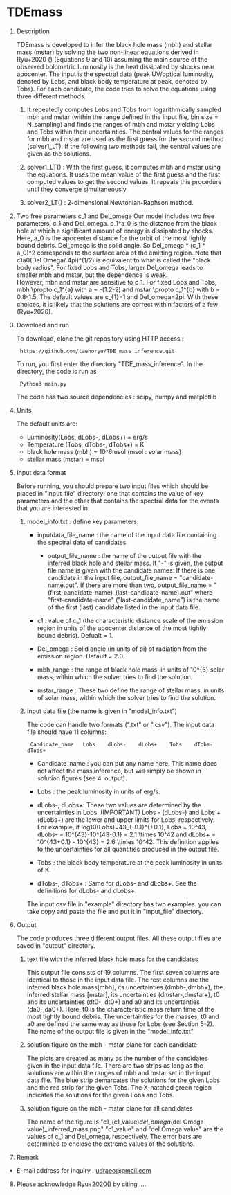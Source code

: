# TDEmass


1. Description

	TDEmass is developed to infer the black hole mass (mbh) and stellar mass (mstar) by solving the two non-linear equations derived in Ryu+2020 () 
  (Equations 9 and 10) assuming the main source of the observed bolometric luminosity is the heat dissipated by shocks near apocenter. 
  The input is the spectral data (peak UV/optical luminosity, denoted by Lobs, and black body temperature at peak, denoted by Tobs). 
  For each candidate, the code tries to solve the equations using three different methods.
	
	1) It repeatedly computes Lobs and Tobs from logarithmically sampled mbh and mstar (within the range defined in the input file, bin size = N_sampling) 
  and finds the ranges of mbh and mstar yielding Lobs and Tobs within their uncertainties. The central values for the ranges for mbh and mstar are used 
  as the first guess for the second method (solver1_LT). If the following two methods fail, the central values are given as the solutions.

	2) solver1_LT() : With the first guess, it computes mbh and mstar using the equations. It uses the mean value of the first guess and the first computed values 
  to get the second values. It repeats this procedure until they converge simultaneously.

	3) solver2_LT() : 2-dimensional Newtonian-Raphson method.


2. Two free parameters c_1 and Del_omega
Our model includes two free parameters, c_1 and Del_omega. c_1*a_0 is the distance from the black hole at which a significant amount of energy is dissipated by shocks. 
Here, a_0 is the apocenter distance for the orbit of the most tightly bound debris. Del_omega is the solid angle. 
So Del_omega * (c_1 * a_0)^2 corresponds to the surface area of the emitting region. Note that c1a0(Del Omega/ 4pi)^(1/2) is equivalent to what is called the "black body radius".
For fixed Lobs and Tobs, larger Del_omega leads to smaller mbh and mstar, but the dependence is weak.  
However, mbh and mstar are sensitive to c_1. For fixed Lobs and Tobs, mbh \propto c_1^{a} with a = -(1.2-2) and mstar \propto c_1^{b} with b = 0.8-1.5. 
The default values are c_{1}=1 and Del_omega=2pi. With these choices, it is likely that the solutions are correct within factors of a few (Ryu+2020). 


3. Download and run

	To download, clone the git repository using HTTP access :

		https://github.com/taehoryu/TDE_mass_inference.git

	To run, you first enter the directory "TDE_mass_inference". In the directory, the code is run as

		Python3 main.py

	The code has two source dependencies : scipy, numpy and matplotlib

4. Units

	The default units are:

	- Luminosity(Lobs, dLobs-, dLobs+) = erg/s
	- Temperature (Tobs, dTobs-, dTobs+) = K
	- black hole mass (mbh) = 10^6msol (msol : solar mass)
	- stellar mass (mstar) = msol
 

5. Input data format

	Before running, you should prepare two input files which should be placed in "input_file" directory:  one that contains the value of key parameters and 
  the other that contains the spectral data for the events that you are interested in. 
 
	1) model_info.txt : define key parameters. 
	
		- inputdata_file_name : the name of the input data file containing the spectral data of candidates.
    
	        - output_file_name : the name of the output file with the inferred black hole and stellar mass. If "-" is given, the output file name is given 
                         with the candidate names: If there is one candidate in the input file, output_file_name = "candidate-name.out". If there are 
                         more than two, output_file_name = "(first-candidate-name)_(last-candidate-name).out" where "first-candidate-name" ("last-candidate_name") 
                         is the name of the first (last) candidate listed in the input data file.
                         
		- c1 : value of c_1 (the characteristic distance scale of the emission region in units of the apocenter distance of the most tightly bound debris). Defualt = 1.
    
		- Del_omega : Solid angle (in units of pi) of radiation from the emission region. Default = 2.0.

		- mbh_range : the range of black hole mass, in units of 10^{6} solar mass, within which the solver tries to find the solution. 

		- mstar_range : These two define the range of stellar mass, in units of solar mass, within which the solver
                             tries to find the solution.

        
	2) input data file (the name is given in "model_info.txt")

		The code can handle two formats (".txt" or ".csv"). The input data file should have 11 columns:

			Candidate_name   Lobs    dLobs-    dLobs+    Tobs    dTobs-    dTobs+


		- Candidate_name : you can put any name here. This name does not affect the mass inference, but will simply be shown in solution figures (see 4. output).

		- Lobs  : the peak luminosity in units of erg/s. 
    
		- dLobs-, dLobs+: These two values are determined by the uncertainties in Lobs. (IMPORTANT) Lobs - (dLobs-) and Lobs + (dLobs+) are the lower and upper limits 
                       for Lobs, respectively. For example, if log10(Lobs)=43_{-0.1}^{+0.1}, Lobs = 10^43, dLobs- = 10^{43}-10^{43-0.1} = 2.1 \times 10^42 and 
                       dLobs+ = 10^{43+0.1} - 10^{43} = 2.6 \times 10^42. This definition applies to the uncertainties for all quantities produced in the output file.

		- Tobs : the black body temperature at the peak luminosity in units of K.

		- dTobs-, dTobs+ : Same for dLobs- and dLobs+. See the definitions for dLobs- and dLobs+.

		The input.csv file in "example" directory has two examples. you can take copy and paste the file and put it in "input_file" directory.

6. Output

	The code produces three different output files. All these output files are saved in "output" directory.

	1) text file with the inferred black hole mass for the candidates

		This output file consists of 19 columns. The first seven columns are identical to those in the input data file. 
                The rest columns are the inferred black hole mass[mbh], its uncertainties (dmbh-,dmbh+), the inferred stellar mass [mstar], 
                its uncertainties (dmstar-,dmstar+), t0 and its uncertainties (dt0-, dt0+) and a0 and its uncertanties (da0-,da0+). 
                Here, t0 is the characteristic mass return time of the most tightly bound debris. 
                The uncertainties for the masses, t0 and a0 are defined the same way as those for Lobs (see Section 5-2).
                The name of the output file is given in the "model_info.txt"

	2) solution figure on the mbh - mstar plane for each candidate

		The plots are created as many as the number of the candidates given in the input data file. There are two strips as long as the solutions 
               are within the ranges of mbh and mstar set in the input data file. The blue strip demarcates the solutions for the given Lobs and the red strip 
               for the given Tobs. The X-hatched green region indicates the solutions for the given Lobs and Tobs. 

	3) solution figure on the mbh - mstar plane for all candidates

		The name of the figure is  "c1_(c1_value)_del_omega_(del Omega value)_inferred_mass.png"
		"c1_value" and "del Omega value" are the values of c_1 and Del_omega, respectively.
		The error bars are determined to enclose the extreme values of the solutions. 

7. Remark

- E-mail address for inquiry : udraeo@gmail.com

8. Please acknowledge Ryu+2020()  by citing ....

